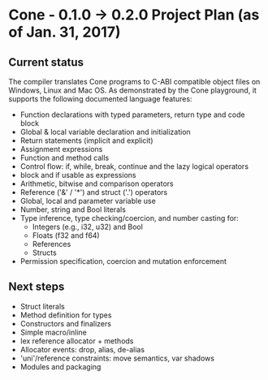 # Cone - 0.1.0 -> 0.2.0 Project Plan (as of Jan. 31, 2017)

## Current status

The compiler translates Cone programs to C-ABI compatible object files on Windows, Linux and Mac OS.
As demonstrated by the Cone playground, it supports the following documented language features:

- Function declarations with typed parameters, return type and code block
- Global & local variable declaration and initialization
- Return statements (implicit and explicit)
- Assignment expressions
- Function and method calls
- Control flow: if, while, break, continue and the lazy logical operators
- block and if usable as expressions
- Arithmetic, bitwise and comparison operators
- Reference ('&' / '*') and struct ('.') operators
- Global, local and parameter variable use
- Number, string and Bool literals
- Type inference, type checking/coercion, and number casting for:
  - Integers (e.g., i32, u32) and Bool
  - Floats (f32 and f64)
  - References
  - Structs
- Permission specification, coercion and mutation enforcement

## Next steps

- Struct literals
- Method definition for types
- Constructors and finalizers
- Simple macro/inline
- lex reference allocator + methods
- Allocator events: drop, alias, de-alias
- 'uni'/reference constraints: move semantics, var shadows
- Modules and packaging
